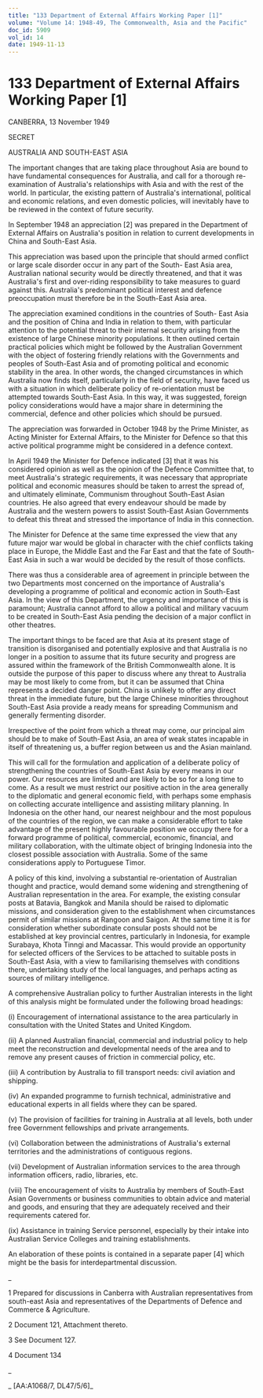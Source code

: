 ```yaml
---
title: "133 Department of External Affairs Working Paper [1]"
volume: "Volume 14: 1948-49, The Commonwealth, Asia and the Pacific"
doc_id: 5909
vol_id: 14
date: 1949-11-13
---
```


# 133 Department of External Affairs Working Paper [1]

CANBERRA, 13 November 1949

SECRET

AUSTRALIA AND SOUTH-EAST ASIA

The important changes that are taking place throughout Asia are bound to have fundamental consequences for Australia, and call for a thorough re-examination of Australia's relationships with Asia and with the rest of the world. In particular, the existing pattern of Australia's international, political and economic relations, and even domestic policies, will inevitably have to be reviewed in the context of future security.

In September 1948 an appreciation [2] was prepared in the Department of External Affairs on Australia's position in relation to current developments in China and South-East Asia.

This appreciation was based upon the principle that should armed conflict or large scale disorder occur in any part of the South- East Asia area, Australian national security would be directly threatened, and that it was Australia's first and over-riding responsibility to take measures to guard against this. Australia's predominant political interest and defence preoccupation must therefore be in the South-East Asia area.

The appreciation examined conditions in the countries of South- East Asia and the position of China and India in relation to them, with particular attention to the potential threat to their internal security arising from the existence of large Chinese minority populations. It then outlined certain practical policies which might be followed by the Australian Government with the object of fostering friendly relations with the Governments and peoples of South-East Asia and of promoting political and economic stability in the area. In other words, the changed circumstances in which Australia now finds itself, particularly in the field of security, have faced us with a situation in which deliberate policy of re-orientation must be attempted towards South-East Asia. In this way, it was suggested, foreign policy considerations would have a major share in determining the commercial, defence and other policies which should be pursued.

The appreciation was forwarded in October 1948 by the Prime Minister, as Acting Minister for External Affairs, to the Minister for Defence so that this active political programme might be considered in a defence context.

In April 1949 the Minister for Defence indicated [3] that it was his considered opinion as well as the opinion of the Defence Committee that, to meet Australia's strategic requirements, it was necessary that appropriate political and economic measures should be taken to arrest the spread of, and ultimately eliminate, Communism throughout South-East Asian countries. He also agreed that every endeavour should be made by Australia and the western powers to assist South-East Asian Governments to defeat this threat and stressed the importance of India in this connection.

The Minister for Defence at the same time expressed the view that any future major war would be global in character with the chief conflicts taking place in Europe, the Middle East and the Far East and that the fate of South-East Asia in such a war would be decided by the result of those conflicts.

There was thus a considerable area of agreement in principle between the two Departments most concerned on the importance of Australia's developing a programme of political and economic action in South-East Asia. In the view of this Department, the urgency and importance of this is paramount; Australia cannot afford to allow a political and military vacuum to be created in South-East Asia pending the decision of a major conflict in other theatres.

The important things to be faced are that Asia at its present stage of transition is disorganised and potentially explosive and that Australia is no longer in a position to assume that its future security and progress are assured within the framework of the British Commonwealth alone. It is outside the purpose of this paper to discuss where any threat to Australia may be most likely to come from, but it can be assumed that China represents a decided danger point. China is unlikely to offer any direct threat in the immediate future, but the large Chinese minorities throughout South-East Asia provide a ready means for spreading Communism and generally fermenting disorder.

Irrespective of the point from which a threat may come, our principal aim should be to make of South-East Asia, an area of weak states incapable in itself of threatening us, a buffer region between us and the Asian mainland.

This will call for the formulation and application of a deliberate policy of strengthening the countries of South-East Asia by every means in our power. Our resources are limited and are likely to be so for a long time to come. As a result we must restrict our positive action in the area generally to the diplomatic and general economic field, with perhaps some emphasis on collecting accurate intelligence and assisting military planning. In Indonesia on the other hand, our nearest neighbour and the most populous of the countries of the region, we can make a considerable effort to take advantage of the present highly favourable position we occupy there for a forward programme of political, commercial, economic, financial, and military collaboration, with the ultimate object of bringing Indonesia into the closest possible association with Australia. Some of the same considerations apply to Portuguese Timor.

A policy of this kind, involving a substantial re-orientation of Australian thought and practice, would demand some widening and strengthening of Australian representation in the area. For example, the existing consular posts at Batavia, Bangkok and Manila should be raised to diplomatic missions, and consideration given to the establishment when circumstances permit of similar missions at Rangoon and Saigon. At the same time it is for consideration whether subordinate consular posts should not be established at key provincial centres, particularly in Indonesia, for example Surabaya, Khota Tinngi and Macassar. This would provide an opportunity for selected officers of the Services to be attached to suitable posts in South-East Asia, with a view to familiarising themselves with conditions there, undertaking study of the local languages, and perhaps acting as sources of military intelligence.

A comprehensive Australian policy to further Australian interests in the light of this analysis might be formulated under the following broad headings:

(i) Encouragement of international assistance to the area particularly in consultation with the United States and United Kingdom.

(ii) A planned Australian financial, commercial and industrial policy to help meet the reconstruction and developmental needs of the area and to remove any present causes of friction in commercial policy, etc.

(iii) A contribution by Australia to fill transport needs: civil aviation and shipping.

(iv) An expanded programme to furnish technical, administrative and educational experts in all fields where they can be spared.

(v) The provision of facilities for training in Australia at all levels, both under free Government fellowships and private arrangements.

(vi) Collaboration between the administrations of Australia's external territories and the administrations of contiguous regions.

(vii) Development of Australian information services to the area through information officers, radio, libraries, etc.

(viii) The encouragement of visits to Australia by members of South-East Asian Governments or business communities to obtain advice and material and goods, and ensuring that they are adequately received and their requirements catered for.

(ix) Assistance in training Service personnel, especially by their intake into Australian Service Colleges and training establishments.

An elaboration of these points is contained in a separate paper [4] which might be the basis for interdepartmental discussion.

_

1 Prepared for discussions in Canberra with Australian representatives from south-east Asia and representatives of the Departments of Defence and Commerce &amp; Agriculture.

2 Document 121, Attachment thereto.

3 See Document 127.

4 Document 134

_

_ [AA:A1068/7, DL47/5/6]_
